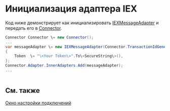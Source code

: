 # Инициализация адаптера IEX

Код ниже демонстрирует как инициализировать [IEXMessageAdapter](../api/StockSharp.IEX.IEXMessageAdapter.html) и передать его в [Connector](../api/StockSharp.Algo.Connector.html).

```cs
Connector Connector \= new Connector();				
...				
var messageAdapter \= new IEXMessageAdapter(Connector.TransactionIdGenerator)
{
    Token  \= "\<Your Token\>".To\<SecureString\>(),
};
Connector.Adapter.InnerAdapters.Add(messageAdapter);
...	
							
```

## См. также

[Окно настройки подключений](API_UI_ConnectorWindow.md)

